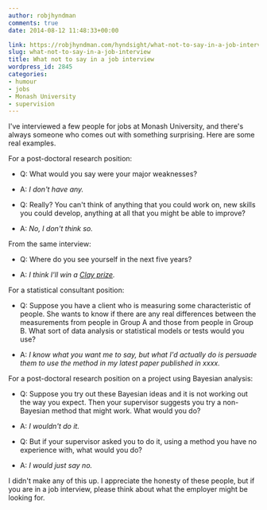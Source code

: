 ```yaml
---
author: robjhyndman
comments: true
date: 2014-08-12 11:48:33+00:00

link: https://robjhyndman.com/hyndsight/what-not-to-say-in-a-job-interview/
slug: what-not-to-say-in-a-job-interview
title: What not to say in a job interview
wordpress_id: 2845
categories:
- humour
- jobs
- Monash University
- supervision
---
```


I've interviewed a few people for jobs at Monash University, and there's always someone who comes out with something surprising. Here are some real examples.<!-- more -->

For a post-doctoral research position:




    
  * Q: What would you say were your major weaknesses?

    
  * A: _I don't have any._

    
  * Q: Really? You can't think of anything that you could work on, new skills you could develop, anything at all that you might be able to improve?

    
  * A: _No, I don't think so._



From the same interview:


    
  * Q: Where do you see yourself in the next five years?

    
  * A: *I think I'll win a [Clay prize](https://en.wikipedia.org/wiki/Millennium_Prize_Problems).*



For a statistical consultant position:


    
  * Q: Suppose you have a client who is measuring some characteristic of people. She wants to know if there are any real differences between the measurements from people in Group A and those from people in Group B. What sort of data analysis or statistical models or tests would you use?

    
  * A: _I know what you want me to say, but what I'd actually do is persuade them to use the method in my latest paper published in xxxx._



For a post-doctoral research position on a project using Bayesian analysis:


    
  * Q: Suppose you try out these Bayesian ideas and it is not working out the way you expect. Then your supervisor suggests you try a non-Bayesian method that might work. What would you do?

    
  * A: _I wouldn't do it._

    
  * Q: But if your supervisor asked you to do it, using a method you have no experience with, what would you do?

    
  * A: _I would just say no._



I didn't make any of this up. I appreciate the honesty of these people, but if you are in a job interview, please think about what the employer might be looking for.
